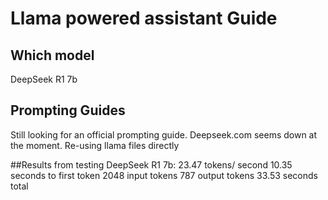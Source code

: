 # Llama powered assistant Guide

## Which model
DeepSeek R1 7b

## Prompting Guides
Still looking for an official prompting guide. Deepseek.com seems down at the moment. Re-using llama files directly

##Results from testing
DeepSeek R1 7b: 
23.47 tokens/ second
10.35 seconds to first token
2048 input tokens
787 output tokens
33.53 seconds total

